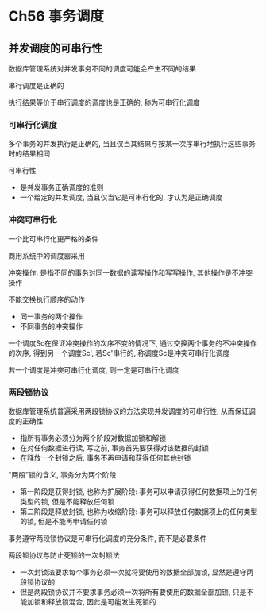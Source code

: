 # Ch56 事务调度

## 并发调度的可串行性
数据库管理系统对并发事务不同的调度可能会产生不同的结果

串行调度是正确的

执行结果等价于串行调度的调度也是正确的, 称为可串行化调度


### 可串行化调度
多个事务的并发执行是正确的, 当且仅当其结果与按某一次序串行地执行这些事务时的结果相同

可串行性
- 是并发事务正确调度的准则
- 一个给定的并发调度, 当且仅当它是可串行化的, 才认为是正确调度

### 冲突可串行化
一个比可串行化更严格的条件

商用系统中的调度器采用

冲突操作: 是指不同的事务对同一数据的读写操作和写写操作, 其他操作是不冲突操作

不能交换执行顺序的动作
- 同一事务的两个操作
- 不同事务的冲突操作

一个调度Sc在保证冲突操作的次序不变的情况下, 通过交换两个事务的不冲突操作的次序, 得到另一个调度Sc', 若Sc'串行的, 称调度Sc是冲突可串行化调度

若一个调度是冲突可串行化调度, 则一定是可串行化调度


### 两段锁协议
数据库管理系统普遍采用两段锁协议的方法实现并发调度的可串行性, 从而保证调度的正确性
- 指所有事务必须分为两个阶段对数据加锁和解锁
- 在对任何数据进行读, 写之前, 事务首先要获得对该数据的封锁
- 在释放一个封锁之后, 事务不再申请和获得任何其他封锁

"两段"锁的含义, 事务分为两个阶段
- 第一阶段是获得封锁, 也称为扩展阶段: 事务可以申请获得任何数据项上的任何类型的锁, 但是不能释放任何锁
- 第二阶段是释放封锁, 也称为收缩阶段: 事务可以释放任何数据项上的任何类型的锁, 但是不能再申请任何锁

事务遵守两段锁协议是可串行化调度的充分条件, 而不是必要条件


两段锁协议与防止死锁的一次封锁法
- 一次封锁法要求每个事务必须一次就将要使用的数据全部加锁, 显然是遵守两段锁协议的
- 但是两段锁协议并不要求事务必须一次将所有要使用的数据全部加锁, 只是不能加锁和释放锁混合, 因此是可能发生死锁的